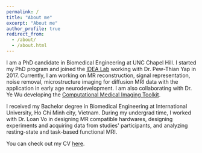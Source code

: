 ```yaml
---
permalink: /
title: "About me"
excerpt: "About me"
author_profile: true
redirect_from: 
  - /about/
  - /about.html
---
```


I am a PhD candidate in Biomedical Engineering at UNC Chapel Hill. I started my PhD program and joined the <a href="https://www.med.unc.edu/bric/ideagroup/" target="_blank">IDEA Lab</a> working with Dr. Pew-Thian Yap in 2017. Currently, I am working on MR reconstruction, signal representation, noise removal, microstructure imaging for diffusion MRI data with the application in early age neurodevelopment. I am also collaborating with Dr. Ye Wu developing the <a href="https://www.comedi.io/home" target="_blank">Computational Medical Imaging Toolkit</a>.

I received my Bachelor degree in Biomedical Engineering at International University, Ho Chi Minh city, Vietnam. During my undergrad time, I worked with Dr. Loan Vo in designing MR compatible hardwares, designing experiments and acquiring data from studies' participants, and analyzing resting-state and task-based functional MRI.

You can check out my CV <a href="../files/CV.pdf" target="_blank">here</a>.
